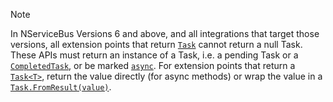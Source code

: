 > [!NOTE]
> In NServiceBus Versions 6 and above, and all integrations that target those versions, all extension points that return [`Task`](https://msdn.microsoft.com/en-AU/library/system.threading.tasks.task.aspx) cannot return a null Task. These APIs must return an instance of a Task, i.e. a pending Task or a [`CompletedTask`](https://msdn.microsoft.com/en-au/library/system.threading.tasks.task.completedtask.aspx), or be marked [`async`](https://msdn.microsoft.com/en-us/library/hh191443.aspx). For extension points that return a [`Task<T>`](https://msdn.microsoft.com/en-us/library/dd321424.aspx), return the value directly (for async methods) or wrap the value in a [`Task.FromResult(value)`](https://msdn.microsoft.com/en-us/library/hh194922.aspx).
